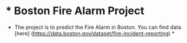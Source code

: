 # * Boston Fire Alarm Project 

* The project is to predict the Fire Alarm in Boston. You can find data [here] (https://data.boston.gov/dataset/fire-incident-reporting) *
